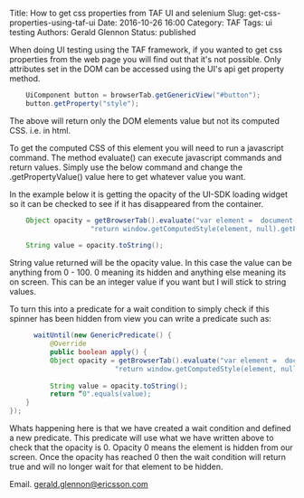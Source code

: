 Title: How to get css properties from TAF UI and selenium
Slug: get-css-properties-using-taf-ui
Date: 2016-10-26 16:00
Category: TAF
Tags: ui testing
Authors: Gerald Glennon
Status: published

When doing UI testing using the TAF framework, if you wanted to get css properties from the web page you will find out that it's not possible.
Only attributes set in the DOM can be accessed using the UI's api get property method. 

```java
    UiComponent button = browserTab.getGenericView("#button");
    button.getProperty("style");
```

The above will return only the DOM elements value but not its computed CSS. i.e. <button id="button" style="display:none;">help</button> in html.

To get the computed CSS of this element you will need to run a javascript command. The method evaluate() can execute javascript commands and return values.
Simply use the below command and change the .getPropertyValue(<enter css attribute>) value here to get whatever value you want.

In the example below it is getting the opacity of the UI-SDK loading widget so it can be checked to see if it has disappeared from the container.

```java
    Object opacity = getBrowserTab().evaluate("var element =  document.getElementsByClassName('eaContainer-Spinner')[0];" +
                    "return window.getComputedStyle(element, null).getPropertyValue('opacity');");
    
    String value = opacity.toString();

```

String value returned will be the opacity value. In this case the value can be anything from 0 - 100. 0 meaning its hidden and anything else meaning its on screen. This can be an integer value if you want but I will stick to string
values.
 
To turn this into a predicate for a wait condition to simply check if this spinner has been hidden from view you can write a predicate such as:
  
```java
      waitUntil(new GenericPredicate() {
          @Override
          public boolean apply() {
          Object opacity = getBrowserTab().evaluate("var element =  document.getElementsByClassName('eaContainer-Spinner')[0];" +
                          "return window.getComputedStyle(element, null).getPropertyValue('opacity');");
          
          String value = opacity.toString();
          return “0".equals(value);
    }
});

```

Whats happening here is that we have created a wait condition and defined a new predicate. This predicate will use what we have written above to check that the opacity is 0. 
Opacity 0 means the element is hidden from our screen. Once the opacity has reached 0 then the wait condition will return true and will no longer wait for that element to be hidden.

Email. gerald.glennon@ericsson.com
